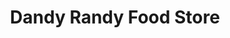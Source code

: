 ---
title: "Dandy Randy Food Store"
url: /rives-junction/dandy-randy-food-store/
shop: convenience
---